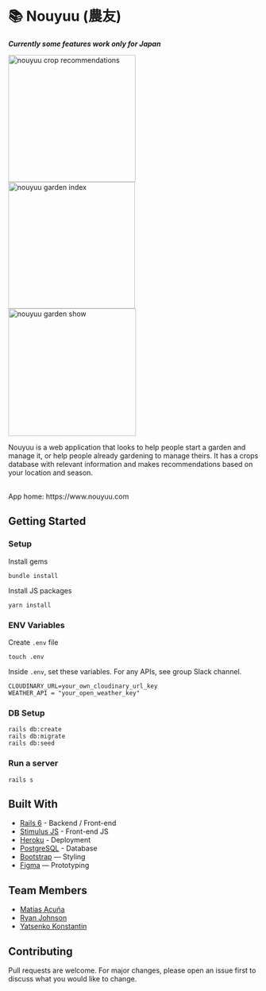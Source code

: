 # 📚 Nouyuu (農友)

<strong><em>Currently some features work only for Japan</em></strong>

<img width="256" alt="nouyuu crop recommendations" src="https://user-images.githubusercontent.com/36095929/145031015-53990571-649b-46ce-87a9-58a3373e2e86.png"> <img width="255" alt="nouyuu garden index" src="https://user-images.githubusercontent.com/36095929/145031080-6c36a769-7303-455e-b228-f1c2d5d715db.png"> <img width="257" alt="nouyuu garden show" src="https://user-images.githubusercontent.com/36095929/145031761-063d65b0-54f2-4b0c-99e5-af16d3d05dd1.png">

Nouyuu is a web application that looks to help people start a garden and manage it, or help people already gardening to manage theirs. It has a crops database with relevant information and makes recommendations based on your location and season.

<br>
App home: https://www.nouyuu.com
   

## Getting Started
### Setup

Install gems
```
bundle install
```
Install JS packages
```
yarn install
```

### ENV Variables
Create `.env` file
```
touch .env
```
Inside `.env`, set these variables. For any APIs, see group Slack channel.
```
CLOUDINARY_URL=your_own_cloudinary_url_key
WEATHER_API = "your_open_weather_key"
```

### DB Setup
```
rails db:create
rails db:migrate
rails db:seed
```

### Run a server
```
rails s
```

## Built With
- [Rails 6](https://guides.rubyonrails.org/) - Backend / Front-end
- [Stimulus JS](https://stimulus.hotwired.dev/) - Front-end JS
- [Heroku](https://heroku.com/) - Deployment
- [PostgreSQL](https://www.postgresql.org/) - Database
- [Bootstrap](https://getbootstrap.com/) — Styling
- [Figma](https://www.figma.com) — Prototyping

## Team Members
- [Matías Acuña](https://www.linkedin.com/in/agroang/)
- [Ryan Johnson](https://www.linkedin.com/in/ryan-joseph-johnson/)
- [Yatsenko Konstantin](https://www.linkedin.com/in/moahtdeep/)

## Contributing
Pull requests are welcome. For major changes, please open an issue first to discuss what you would like to change.
